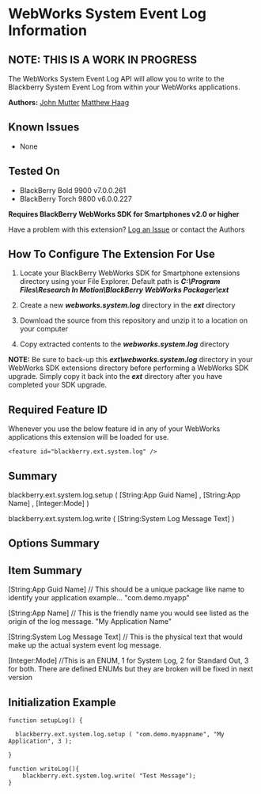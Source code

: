 # WebWorks System Event Log Information

## NOTE: THIS IS A WORK IN PROGRESS

The WebWorks System Event Log API will allow you to write to the Blackberry System Event Log from within your WebWorks applications. 

**Authors:** 
[John Mutter](https://github.com/jmutter)
[Matthew Haag](https://github.com/muerl)

## Known Issues

* None

## Tested On

* BlackBerry Bold 9900 v7.0.0.261
* BlackBerry Torch 9800 v6.0.0.227

**Requires BlackBerry WebWorks SDK for Smartphones v2.0 or higher**

Have a problem with this extension?  [Log an Issue](https://github.com/blackberry/WebWorks-Community-APIs/issues) or contact the Authors

## How To Configure The Extension For Use

1. Locate your BlackBerry WebWorks SDK for Smartphone extensions directory using your File Explorer.  Default path is _**C:\Program Files\Research In Motion\BlackBerry WebWorks Packager\ext**_

2. Create a new _**webworks.system.log**_ directory in the _**ext**_ directory

3. Download the source from this repository and unzip it to a location on your computer

4. Copy extracted contents to the _**webworks.system.log**_ directory

**NOTE:** Be sure to back-up this _**ext\webworks.system.log**_ directory in your WebWorks SDK extensions directory before performing a WebWorks SDK upgrade. Simply copy it back into the _**ext**_ directory after you have completed your SDK upgrade.

## Required Feature ID
Whenever you use the below feature id in any of your WebWorks applications this extension will be loaded for use.

    <feature id="blackberry.ext.system.log" />

## Summary

blackberry.ext.system.log.setup ( [String:App Guid Name] , [String:App Name] , [Integer:Mode] )

blackberry.ext.system.log.write ( [String:System Log Message Text] )



## Options Summary
	
## Item Summary
[String:App Guid Name] // This should be a unique package like name to identify your application example... "com.demo.myapp"

[String:App Name] // This is the friendly name you would see listed as the origin of the log message.  "My Application Name"

[String:System Log Message Text] // This is the physical text that would make up the actual system event log message.

[Integer:Mode] //This is an ENUM, 1 for System Log, 2 for Standard Out, 3 for both.  There are defined ENUMs but they are broken will be fixed in next version

## Initialization Example

    function setupLog() {
    
      blackberry.ext.system.log.setup ( "com.demo.myappname", "My Application", 3 );
    
    }
	
	function writeLog(){
		blackberry.ext.system.log.write( "Test Message");
	}
